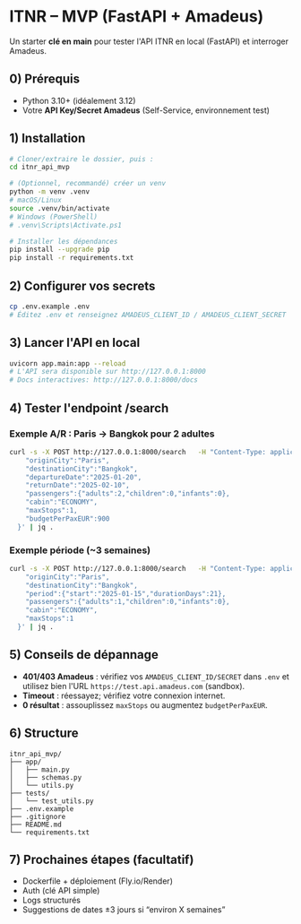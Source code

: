 # ITNR – MVP (FastAPI + Amadeus)

Un starter **clé en main** pour tester l'API ITNR en local (FastAPI) et interroger Amadeus.

## 0) Prérequis
- Python 3.10+ (idéalement 3.12)
- Votre **API Key/Secret Amadeus** (Self-Service, environnement test)

## 1) Installation
```bash
# Cloner/extraire le dossier, puis :
cd itnr_api_mvp

# (Optionnel, recommandé) créer un venv
python -m venv .venv
# macOS/Linux
source .venv/bin/activate
# Windows (PowerShell)
# .venv\Scripts\Activate.ps1

# Installer les dépendances
pip install --upgrade pip
pip install -r requirements.txt
```

## 2) Configurer vos secrets
```bash
cp .env.example .env
# Éditez .env et renseignez AMADEUS_CLIENT_ID / AMADEUS_CLIENT_SECRET
```

## 3) Lancer l'API en local
```bash
uvicorn app.main:app --reload
# L'API sera disponible sur http://127.0.0.1:8000
# Docs interactives: http://127.0.0.1:8000/docs
```

## 4) Tester l'endpoint /search
### Exemple A/R : Paris → Bangkok pour 2 adultes
```bash
curl -s -X POST http://127.0.0.1:8000/search   -H "Content-Type: application/json"   -d '{
    "originCity":"Paris",
    "destinationCity":"Bangkok",
    "departureDate":"2025-01-20",
    "returnDate":"2025-02-10",
    "passengers":{"adults":2,"children":0,"infants":0},
    "cabin":"ECONOMY",
    "maxStops":1,
    "budgetPerPaxEUR":900
  }' | jq .
```

### Exemple période (~3 semaines)
```bash
curl -s -X POST http://127.0.0.1:8000/search   -H "Content-Type: application/json"   -d '{
    "originCity":"Paris",
    "destinationCity":"Bangkok",
    "period":{"start":"2025-01-15","durationDays":21},
    "passengers":{"adults":1,"children":0,"infants":0},
    "cabin":"ECONOMY",
    "maxStops":1
  }' | jq .
```

## 5) Conseils de dépannage
- **401/403 Amadeus** : vérifiez vos `AMADEUS_CLIENT_ID/SECRET` dans `.env` et utilisez bien l'URL `https://test.api.amadeus.com` (sandbox).
- **Timeout** : réessayez; vérifiez votre connexion internet.
- **0 résultat** : assouplissez `maxStops` ou augmentez `budgetPerPaxEUR`.

## 6) Structure
```
itnr_api_mvp/
├── app/
│   ├── main.py
│   ├── schemas.py
│   └── utils.py
├── tests/
│   └── test_utils.py
├── .env.example
├── .gitignore
├── README.md
└── requirements.txt
```

## 7) Prochaines étapes (facultatif)
- Dockerfile + déploiement (Fly.io/Render)
- Auth (clé API simple)
- Logs structurés
- Suggestions de dates ±3 jours si “environ X semaines”
